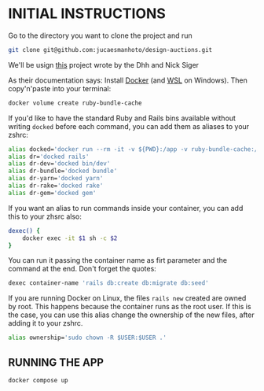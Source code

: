 <h1>INITIAL INSTRUCTIONS</h1>
Go to the directory you want to clone the project and run

```bash
git clone git@github.com:jucaesmanhoto/design-auctions.git
```

We'll be usign [this](https://github.com/rails/docked) project wrote by the Dhh and Nick Siger

As their documentation says: Install [Docker](https://www.docker.com/products/docker-desktop/) (and [WSL](https://learn.microsoft.com/en-us/windows/wsl/install) on Windows). Then copy'n'paste into your terminal:

```bash
docker volume create ruby-bundle-cache
```

If you'd like to have the standard Ruby and Rails bins available without writing `docked` before each command, you can add them as aliases to your zshrc:

```bash
alias docked='docker run --rm -it -v ${PWD}:/app -v ruby-bundle-cache:/bundle -p 3000:3000 ghcr.io/rails/cli'
alias dr='docked rails'
alias dr-dev='docked bin/dev'
alias dr-bundle='docked bundle'
alias dr-yarn='docked yarn'
alias dr-rake='docked rake'
alias dr-gem='docked gem'
```

If you want an alias to run commands inside your container, you can add this to your zhsrc also:

```bash
dexec() {
    docker exec -it $1 sh -c $2 
}
```

You can run it passing the container name as firt parameter and the command at the end. Don't forget the quotes:
```bash
dexec container-name 'rails db:create db:migrate db:seed'
```

If you are running Docker on Linux, the files `rails new` created are owned by
root. This happens because the container runs as the root user. If this is the
case, you can use this alias change the ownership of the new files, after adding it to your zshrc.

```bash
alias ownership='sudo chown -R $USER:$USER .'
```

## RUNNING THE APP
```bash
docker compose up
```